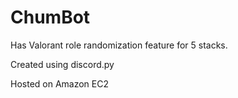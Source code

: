# ChumBot
Has Valorant role randomization feature for 5 stacks.

Created using discord.py

Hosted on Amazon EC2
